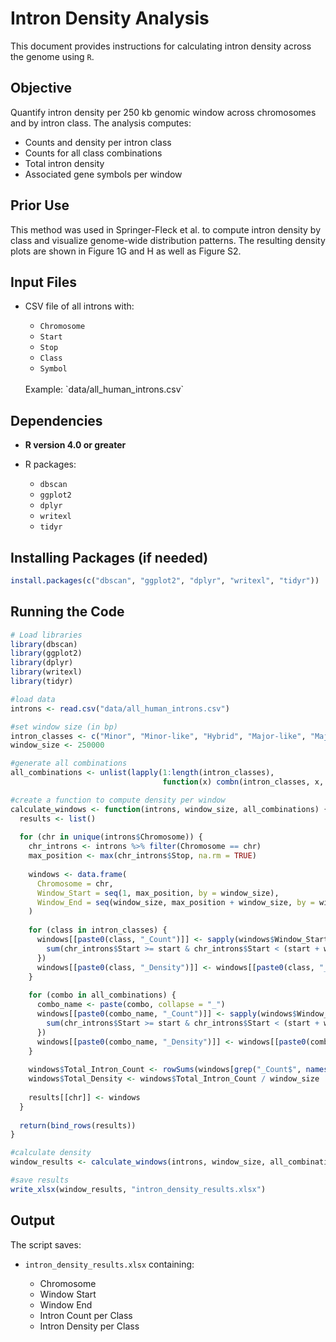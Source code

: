 
# Intron Density Analysis
This document provides instructions for calculating intron density across the genome using `R`.

## Objective
Quantify intron density per 250 kb genomic window across chromosomes and by intron class. The analysis computes:

- Counts and density per intron class
- Counts for all class combinations
- Total intron density
- Associated gene symbols per window

## Prior Use
This method was used in Springer-Fleck et al. to compute intron density by class and visualize genome-wide distribution patterns. The resulting density plots are shown in Figure 1G and H as well as Figure S2.

## Input Files
- CSV file of all introns with:

  - `Chromosome`
  - `Start`
  - `Stop`
  - `Class`
  - `Symbol`  
  
  <br>
  Example: `data/all_human_introns.csv`

## Dependencies
- **R version 4.0 or greater**
- R packages:

  - `dbscan`
  - `ggplot2`
  - `dplyr`
  - `writexl`
  - `tidyr`

## Installing Packages (if needed)
```r
install.packages(c("dbscan", "ggplot2", "dplyr", "writexl", "tidyr"))

```

## Running the Code
```r
# Load libraries
library(dbscan)
library(ggplot2)
library(dplyr)
library(writexl)
library(tidyr)

#load data
introns <- read.csv("data/all_human_introns.csv")

#set window size (in bp)
intron_classes <- c("Minor", "Minor-like", "Hybrid", "Major-like", "Major", "Non-canonical")
window_size <- 250000

#generate all combinations
all_combinations <- unlist(lapply(1:length(intron_classes), 
                                  function(x) combn(intron_classes, x, simplify = FALSE)), recursive = FALSE)

#create a function to compute density per window
calculate_windows <- function(introns, window_size, all_combinations) {
  results <- list()
  
  for (chr in unique(introns$Chromosome)) {
    chr_introns <- introns %>% filter(Chromosome == chr)
    max_position <- max(chr_introns$Stop, na.rm = TRUE)
    
    windows <- data.frame(
      Chromosome = chr,
      Window_Start = seq(1, max_position, by = window_size),
      Window_End = seq(window_size, max_position + window_size, by = window_size)
    )
    
    for (class in intron_classes) {
      windows[[paste0(class, "_Count")]] <- sapply(windows$Window_Start, function(start) {
        sum(chr_introns$Start >= start & chr_introns$Start < (start + window_size) & chr_introns$Class == class)
      })
      windows[[paste0(class, "_Density")]] <- windows[[paste0(class, "_Count")]] / window_size
    }
    
    for (combo in all_combinations) {
      combo_name <- paste(combo, collapse = "_")
      windows[[paste0(combo_name, "_Count")]] <- sapply(windows$Window_Start, function(start) {
        sum(chr_introns$Start >= start & chr_introns$Start < (start + window_size) & chr_introns$Class %in% combo)
      })
      windows[[paste0(combo_name, "_Density")]] <- windows[[paste0(combo_name, "_Count")]] / window_size
    }
    
    windows$Total_Intron_Count <- rowSums(windows[grep("_Count$", names(windows))])
    windows$Total_Density <- windows$Total_Intron_Count / window_size
    
    results[[chr]] <- windows
  }
  
  return(bind_rows(results))
}

#calculate density
window_results <- calculate_windows(introns, window_size, all_combinations)

#save results
write_xlsx(window_results, "intron_density_results.xlsx")


```

## Output
The script saves:

- `intron_density_results.xlsx` containing:

  - Chromosome
  - Window Start
  - Window End
  - Intron Count per Class
  - Intron Density per Class
  
<br><br>
